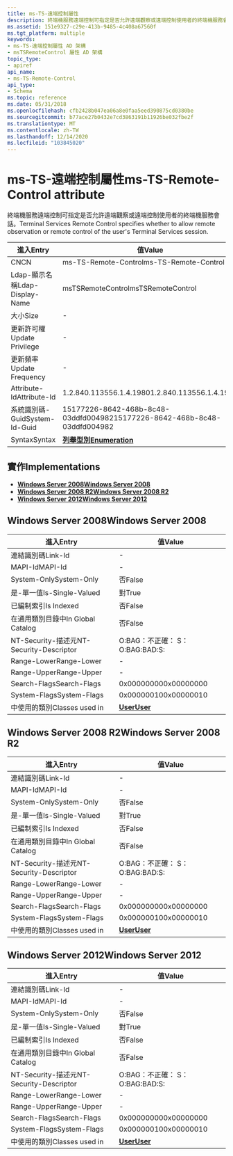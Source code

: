 ```yaml
---
title: ms-TS-遠端控制屬性
description: 終端機服務遠端控制可指定是否允許遠端觀察或遠端控制使用者的終端機服務會話。
ms.assetid: 151e9327-c29e-413b-9485-4c408a67560f
ms.tgt_platform: multiple
keywords:
- ms-TS-遠端控制屬性 AD 架構
- msTSRemoteControl 屬性 AD 架構
topic_type:
- apiref
api_name:
- ms-TS-Remote-Control
api_type:
- Schema
ms.topic: reference
ms.date: 05/31/2018
ms.openlocfilehash: cfb2428b047ea06a8e0faa5eed390875cd0380be
ms.sourcegitcommit: b77ace27b0432e7cd3863191b11926be032fbe2f
ms.translationtype: MT
ms.contentlocale: zh-TW
ms.lasthandoff: 12/14/2020
ms.locfileid: "103845020"
---
```

# <a name="ms-ts-remote-control-attribute"></a><span data-ttu-id="b3156-105">ms-TS-遠端控制屬性</span><span class="sxs-lookup"><span data-stu-id="b3156-105">ms-TS-Remote-Control attribute</span></span>

<span data-ttu-id="b3156-106">終端機服務遠端控制可指定是否允許遠端觀察或遠端控制使用者的終端機服務會話。</span><span class="sxs-lookup"><span data-stu-id="b3156-106">Terminal Services Remote Control specifies whether to allow remote observation or remote control of the user's Terminal Services session.</span></span>



| <span data-ttu-id="b3156-107">進入</span><span class="sxs-lookup"><span data-stu-id="b3156-107">Entry</span></span> | <span data-ttu-id="b3156-108">值</span><span class="sxs-lookup"><span data-stu-id="b3156-108">Value</span></span> |
|-------------------|--------------------------------------|
| <span data-ttu-id="b3156-109">CN</span><span class="sxs-lookup"><span data-stu-id="b3156-109">CN</span></span>                | <span data-ttu-id="b3156-110">ms-TS-Remote-Control</span><span class="sxs-lookup"><span data-stu-id="b3156-110">ms-TS-Remote-Control</span></span>                 |
| <span data-ttu-id="b3156-111">Ldap-顯示名稱</span><span class="sxs-lookup"><span data-stu-id="b3156-111">Ldap-Display-Name</span></span> | <span data-ttu-id="b3156-112">msTSRemoteControl</span><span class="sxs-lookup"><span data-stu-id="b3156-112">msTSRemoteControl</span></span>                    |
| <span data-ttu-id="b3156-113">大小</span><span class="sxs-lookup"><span data-stu-id="b3156-113">Size</span></span>              | \-                                   |
| <span data-ttu-id="b3156-114">更新許可權</span><span class="sxs-lookup"><span data-stu-id="b3156-114">Update Privilege</span></span>  | \-                                   |
| <span data-ttu-id="b3156-115">更新頻率</span><span class="sxs-lookup"><span data-stu-id="b3156-115">Update Frequency</span></span>  | \-                                   |
| <span data-ttu-id="b3156-116">Attribute-Id</span><span class="sxs-lookup"><span data-stu-id="b3156-116">Attribute-Id</span></span>      | <span data-ttu-id="b3156-117">1.2.840.113556.1.4.1980</span><span class="sxs-lookup"><span data-stu-id="b3156-117">1.2.840.113556.1.4.1980</span></span>              |
| <span data-ttu-id="b3156-118">系統識別碼-Guid</span><span class="sxs-lookup"><span data-stu-id="b3156-118">System-Id-Guid</span></span>    | <span data-ttu-id="b3156-119">15177226-8642-468b-8c48-03ddfd004982</span><span class="sxs-lookup"><span data-stu-id="b3156-119">15177226-8642-468b-8c48-03ddfd004982</span></span> |
| <span data-ttu-id="b3156-120">Syntax</span><span class="sxs-lookup"><span data-stu-id="b3156-120">Syntax</span></span>            | [<span data-ttu-id="b3156-121">**列舉型別**</span><span class="sxs-lookup"><span data-stu-id="b3156-121">**Enumeration**</span></span>](s-enumeration.md) |



## <a name="implementations"></a><span data-ttu-id="b3156-122">實作</span><span class="sxs-lookup"><span data-stu-id="b3156-122">Implementations</span></span>

-   [<span data-ttu-id="b3156-123">**Windows Server 2008**</span><span class="sxs-lookup"><span data-stu-id="b3156-123">**Windows Server 2008**</span></span>](#windows-server-2008)
-   [<span data-ttu-id="b3156-124">**Windows Server 2008 R2**</span><span class="sxs-lookup"><span data-stu-id="b3156-124">**Windows Server 2008 R2**</span></span>](#windows-server-2008-r2)
-   [<span data-ttu-id="b3156-125">**Windows Server 2012**</span><span class="sxs-lookup"><span data-stu-id="b3156-125">**Windows Server 2012**</span></span>](#windows-server-2012)

## <a name="windows-server-2008"></a><span data-ttu-id="b3156-126">Windows Server 2008</span><span class="sxs-lookup"><span data-stu-id="b3156-126">Windows Server 2008</span></span>



| <span data-ttu-id="b3156-127">進入</span><span class="sxs-lookup"><span data-stu-id="b3156-127">Entry</span></span> | <span data-ttu-id="b3156-128">值</span><span class="sxs-lookup"><span data-stu-id="b3156-128">Value</span></span> |
|------------------------|-----------------------------------|
| <span data-ttu-id="b3156-129">連結識別碼</span><span class="sxs-lookup"><span data-stu-id="b3156-129">Link-Id</span></span>                | \-                                |
| <span data-ttu-id="b3156-130">MAPI-Id</span><span class="sxs-lookup"><span data-stu-id="b3156-130">MAPI-Id</span></span>                | \-                                |
| <span data-ttu-id="b3156-131">System-Only</span><span class="sxs-lookup"><span data-stu-id="b3156-131">System-Only</span></span>            | <span data-ttu-id="b3156-132">否</span><span class="sxs-lookup"><span data-stu-id="b3156-132">False</span></span>                             |
| <span data-ttu-id="b3156-133">是-單一值</span><span class="sxs-lookup"><span data-stu-id="b3156-133">Is-Single-Valued</span></span>       | <span data-ttu-id="b3156-134">對</span><span class="sxs-lookup"><span data-stu-id="b3156-134">True</span></span>                              |
| <span data-ttu-id="b3156-135">已編制索引</span><span class="sxs-lookup"><span data-stu-id="b3156-135">Is Indexed</span></span>             | <span data-ttu-id="b3156-136">否</span><span class="sxs-lookup"><span data-stu-id="b3156-136">False</span></span>                             |
| <span data-ttu-id="b3156-137">在通用類別目錄中</span><span class="sxs-lookup"><span data-stu-id="b3156-137">In Global Catalog</span></span>      | <span data-ttu-id="b3156-138">否</span><span class="sxs-lookup"><span data-stu-id="b3156-138">False</span></span>                             |
| <span data-ttu-id="b3156-139">NT-Security-描述元</span><span class="sxs-lookup"><span data-stu-id="b3156-139">NT-Security-Descriptor</span></span> | <span data-ttu-id="b3156-140">O:BAG：不正確： S：</span><span class="sxs-lookup"><span data-stu-id="b3156-140">O:BAG:BAD:S:</span></span>                      |
| <span data-ttu-id="b3156-141">Range-Lower</span><span class="sxs-lookup"><span data-stu-id="b3156-141">Range-Lower</span></span>            | \-                                |
| <span data-ttu-id="b3156-142">Range-Upper</span><span class="sxs-lookup"><span data-stu-id="b3156-142">Range-Upper</span></span>            | \-                                |
| <span data-ttu-id="b3156-143">Search-Flags</span><span class="sxs-lookup"><span data-stu-id="b3156-143">Search-Flags</span></span>           | <span data-ttu-id="b3156-144">0x00000000</span><span class="sxs-lookup"><span data-stu-id="b3156-144">0x00000000</span></span>                        |
| <span data-ttu-id="b3156-145">System-Flags</span><span class="sxs-lookup"><span data-stu-id="b3156-145">System-Flags</span></span>           | <span data-ttu-id="b3156-146">0x00000010</span><span class="sxs-lookup"><span data-stu-id="b3156-146">0x00000010</span></span>                        |
| <span data-ttu-id="b3156-147">中使用的類別</span><span class="sxs-lookup"><span data-stu-id="b3156-147">Classes used in</span></span>        | [<span data-ttu-id="b3156-148">**User**</span><span class="sxs-lookup"><span data-stu-id="b3156-148">**User**</span></span>](c-user.md)<br/> |



## <a name="windows-server-2008-r2"></a><span data-ttu-id="b3156-149">Windows Server 2008 R2</span><span class="sxs-lookup"><span data-stu-id="b3156-149">Windows Server 2008 R2</span></span>



| <span data-ttu-id="b3156-150">進入</span><span class="sxs-lookup"><span data-stu-id="b3156-150">Entry</span></span> | <span data-ttu-id="b3156-151">值</span><span class="sxs-lookup"><span data-stu-id="b3156-151">Value</span></span> |
|------------------------|-----------------------------------|
| <span data-ttu-id="b3156-152">連結識別碼</span><span class="sxs-lookup"><span data-stu-id="b3156-152">Link-Id</span></span>                | \-                                |
| <span data-ttu-id="b3156-153">MAPI-Id</span><span class="sxs-lookup"><span data-stu-id="b3156-153">MAPI-Id</span></span>                | \-                                |
| <span data-ttu-id="b3156-154">System-Only</span><span class="sxs-lookup"><span data-stu-id="b3156-154">System-Only</span></span>            | <span data-ttu-id="b3156-155">否</span><span class="sxs-lookup"><span data-stu-id="b3156-155">False</span></span>                             |
| <span data-ttu-id="b3156-156">是-單一值</span><span class="sxs-lookup"><span data-stu-id="b3156-156">Is-Single-Valued</span></span>       | <span data-ttu-id="b3156-157">對</span><span class="sxs-lookup"><span data-stu-id="b3156-157">True</span></span>                              |
| <span data-ttu-id="b3156-158">已編制索引</span><span class="sxs-lookup"><span data-stu-id="b3156-158">Is Indexed</span></span>             | <span data-ttu-id="b3156-159">否</span><span class="sxs-lookup"><span data-stu-id="b3156-159">False</span></span>                             |
| <span data-ttu-id="b3156-160">在通用類別目錄中</span><span class="sxs-lookup"><span data-stu-id="b3156-160">In Global Catalog</span></span>      | <span data-ttu-id="b3156-161">否</span><span class="sxs-lookup"><span data-stu-id="b3156-161">False</span></span>                             |
| <span data-ttu-id="b3156-162">NT-Security-描述元</span><span class="sxs-lookup"><span data-stu-id="b3156-162">NT-Security-Descriptor</span></span> | <span data-ttu-id="b3156-163">O:BAG：不正確： S：</span><span class="sxs-lookup"><span data-stu-id="b3156-163">O:BAG:BAD:S:</span></span>                      |
| <span data-ttu-id="b3156-164">Range-Lower</span><span class="sxs-lookup"><span data-stu-id="b3156-164">Range-Lower</span></span>            | \-                                |
| <span data-ttu-id="b3156-165">Range-Upper</span><span class="sxs-lookup"><span data-stu-id="b3156-165">Range-Upper</span></span>            | \-                                |
| <span data-ttu-id="b3156-166">Search-Flags</span><span class="sxs-lookup"><span data-stu-id="b3156-166">Search-Flags</span></span>           | <span data-ttu-id="b3156-167">0x00000000</span><span class="sxs-lookup"><span data-stu-id="b3156-167">0x00000000</span></span>                        |
| <span data-ttu-id="b3156-168">System-Flags</span><span class="sxs-lookup"><span data-stu-id="b3156-168">System-Flags</span></span>           | <span data-ttu-id="b3156-169">0x00000010</span><span class="sxs-lookup"><span data-stu-id="b3156-169">0x00000010</span></span>                        |
| <span data-ttu-id="b3156-170">中使用的類別</span><span class="sxs-lookup"><span data-stu-id="b3156-170">Classes used in</span></span>        | [<span data-ttu-id="b3156-171">**User**</span><span class="sxs-lookup"><span data-stu-id="b3156-171">**User**</span></span>](c-user.md)<br/> |



## <a name="windows-server-2012"></a><span data-ttu-id="b3156-172">Windows Server 2012</span><span class="sxs-lookup"><span data-stu-id="b3156-172">Windows Server 2012</span></span>



| <span data-ttu-id="b3156-173">進入</span><span class="sxs-lookup"><span data-stu-id="b3156-173">Entry</span></span> | <span data-ttu-id="b3156-174">值</span><span class="sxs-lookup"><span data-stu-id="b3156-174">Value</span></span> |
|------------------------|-----------------------------------|
| <span data-ttu-id="b3156-175">連結識別碼</span><span class="sxs-lookup"><span data-stu-id="b3156-175">Link-Id</span></span>                | \-                                |
| <span data-ttu-id="b3156-176">MAPI-Id</span><span class="sxs-lookup"><span data-stu-id="b3156-176">MAPI-Id</span></span>                | \-                                |
| <span data-ttu-id="b3156-177">System-Only</span><span class="sxs-lookup"><span data-stu-id="b3156-177">System-Only</span></span>            | <span data-ttu-id="b3156-178">否</span><span class="sxs-lookup"><span data-stu-id="b3156-178">False</span></span>                             |
| <span data-ttu-id="b3156-179">是-單一值</span><span class="sxs-lookup"><span data-stu-id="b3156-179">Is-Single-Valued</span></span>       | <span data-ttu-id="b3156-180">對</span><span class="sxs-lookup"><span data-stu-id="b3156-180">True</span></span>                              |
| <span data-ttu-id="b3156-181">已編制索引</span><span class="sxs-lookup"><span data-stu-id="b3156-181">Is Indexed</span></span>             | <span data-ttu-id="b3156-182">否</span><span class="sxs-lookup"><span data-stu-id="b3156-182">False</span></span>                             |
| <span data-ttu-id="b3156-183">在通用類別目錄中</span><span class="sxs-lookup"><span data-stu-id="b3156-183">In Global Catalog</span></span>      | <span data-ttu-id="b3156-184">否</span><span class="sxs-lookup"><span data-stu-id="b3156-184">False</span></span>                             |
| <span data-ttu-id="b3156-185">NT-Security-描述元</span><span class="sxs-lookup"><span data-stu-id="b3156-185">NT-Security-Descriptor</span></span> | <span data-ttu-id="b3156-186">O:BAG：不正確： S：</span><span class="sxs-lookup"><span data-stu-id="b3156-186">O:BAG:BAD:S:</span></span>                      |
| <span data-ttu-id="b3156-187">Range-Lower</span><span class="sxs-lookup"><span data-stu-id="b3156-187">Range-Lower</span></span>            | \-                                |
| <span data-ttu-id="b3156-188">Range-Upper</span><span class="sxs-lookup"><span data-stu-id="b3156-188">Range-Upper</span></span>            | \-                                |
| <span data-ttu-id="b3156-189">Search-Flags</span><span class="sxs-lookup"><span data-stu-id="b3156-189">Search-Flags</span></span>           | <span data-ttu-id="b3156-190">0x00000000</span><span class="sxs-lookup"><span data-stu-id="b3156-190">0x00000000</span></span>                        |
| <span data-ttu-id="b3156-191">System-Flags</span><span class="sxs-lookup"><span data-stu-id="b3156-191">System-Flags</span></span>           | <span data-ttu-id="b3156-192">0x00000010</span><span class="sxs-lookup"><span data-stu-id="b3156-192">0x00000010</span></span>                        |
| <span data-ttu-id="b3156-193">中使用的類別</span><span class="sxs-lookup"><span data-stu-id="b3156-193">Classes used in</span></span>        | [<span data-ttu-id="b3156-194">**User**</span><span class="sxs-lookup"><span data-stu-id="b3156-194">**User**</span></span>](c-user.md)<br/> |



 

 





